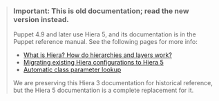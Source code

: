 > ### **Important:** This is old documentation; read the new version instead.
>
> Puppet 4.9 and later use Hiera 5, and its documentation is in the Puppet reference manual. See the following pages for more info:
>
> * [What is Hiera? How do hierarchies and layers work?](https://puppet.com/docs/puppet/latest/hiera_intro.html)
> * [Migrating existing Hiera configurations to Hiera 5](https://puppet.com/docs/puppet/latest/hiera_migrate.html)
> * [Automatic class parameter lookup](https://puppet.com/docs/puppet/latest/hiera_automatic.html)
>
> We are preserving this Hiera 3 documentation for historical reference, but the Hiera 5 documentation is a complete replacement for it.
